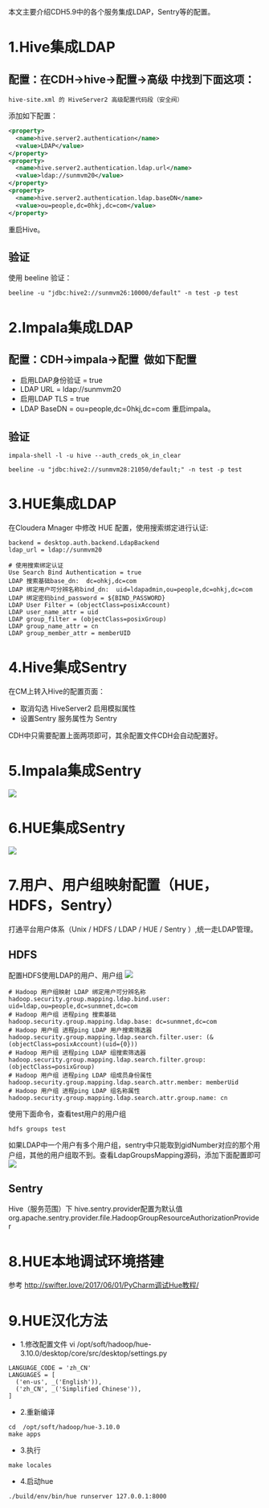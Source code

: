 本文主要介绍CDH5.9中的各个服务集成LDAP，Sentry等的配置。

# 1.Hive集成LDAP
## 配置：在CDH->hive->配置->高级 中找到下面这项：
`hive-site.xml 的 HiveServer2 高级配置代码段（安全阀）`

添加如下配置：

```xml
<property>
  <name>hive.server2.authentication</name>
  <value>LDAP</value>
</property>
<property>
  <name>hive.server2.authentication.ldap.url</name>
  <value>ldap://sunmvm20</value>
</property>
<property>
  <name>hive.server2.authentication.ldap.baseDN</name>
  <value>ou=people,dc=0hkj,dc=com</value>
</property>
```
重启Hive。
## 验证
使用 beeline 验证：
```shell
beeline -u "jdbc:hive2://sunmvm26:10000/default" -n test -p test
```
# 2.Impala集成LDAP
## 配置：CDH->impala->配置  做如下配置
* 启用LDAP身份验证 = true
* LDAP URL = ldap://sunmvm20
* 启用LDAP TLS = true
* LDAP BaseDN = ou=people,dc=0hkj,dc=com
重启impala。

## 验证
```shell
impala-shell -l -u hive --auth_creds_ok_in_clear

beeline -u "jdbc:hive2://sunmvm28:21050/default;" -n test -p test
```
# 3.HUE集成LDAP
在Cloudera Mnager 中修改 HUE 配置，使用搜索绑定进行认证:

```shell
backend = desktop.auth.backend.LdapBackend
ldap_url = ldap://sunmvm20

# 使用搜索绑定认证
Use Search Bind Authentication = true
LDAP 搜索基础base_dn:  dc=ohkj,dc=com
LDAP 绑定用户可分辨名称bind_dn:  uid=ldapadmin,ou=people,dc=ohkj,dc=com
LDAP 绑定密码bind_password = ${BIND_PASSWORD}
LDAP User Filter = (objectClass=posixAccount)
LDAP user_name_attr = uid
LDAP group_filter = (objectClass=posixGroup)
LDAP group_name_attr = cn
LDAP group_member_attr = memberUID
```

# 4.Hive集成Sentry
在CM上转入Hive的配置页面：

* 取消勾选 HiveServer2 启用模拟属性
* 设置Sentry 服务属性为 Sentry

CDH中只需要配置上面两项即可，其余配置文件CDH会自动配置好。

# 5.Impala集成Sentry
![](image/impala-sentry.png)
# 6.HUE集成Sentry
![](image/hue-sentry.png)

# 7.用户、用户组映射配置（HUE，HDFS，Sentry）
打通平台用户体系（Unix / HDFS / LDAP / HUE / Sentry ）,统一走LDAP管理。

## HDFS
配置HDFS使用LDAP的用户、用户组
![](image/hdfs-ldap.png)
```shell
# Hadoop 用户组映射 LDAP 绑定用户可分辨名称
hadoop.security.group.mapping.ldap.bind.user: uid=ldap,ou=people,dc=sunmnet,dc=com
# Hadoop 用户组 进程ping 搜索基础
hadoop.security.group.mapping.ldap.base: dc=sunmnet,dc=com
# Hadoop 用户组 进程ping LDAP 用户搜索筛选器
hadoop.security.group.mapping.ldap.search.filter.user: (&(objectClass=posixAccount)(uid={0}))
# Hadoop 用户组 进程ping LDAP 组搜索筛选器
hadoop.security.group.mapping.ldap.search.filter.group: (objectClass=posixGroup)
# Hadoop 用户组 进程ping LDAP 组成员身份属性
hadoop.security.group.mapping.ldap.search.attr.member: memberUid
# Hadoop 用户组 进程ping LDAP 组名称属性
hadoop.security.group.mapping.ldap.search.attr.group.name: cn

```
使用下面命令，查看test用户的用户组
```shell
hdfs groups test
```

如果LDAP中一个用户有多个用户组，sentry中只能取到gidNumber对应的那个用户组，其他的用户组取不到。查看LdapGroupsMapping源码，添加下面配置即可
![](image/hdfs-user-group-mapping.png)

## Sentry
Hive（服务范围）下
hive.sentry.provider配置为默认值
org.apache.sentry.provider.file.HadoopGroupResourceAuthorizationProvider

# 8.HUE本地调试环境搭建
参考 http://swifter.love/2017/06/01/PyCharm调试Hue教程/


# 9.HUE汉化方法

* 1.修改配置文件
vi /opt/soft/hadoop/hue-3.10.0/desktop/core/src/desktop/settings.py
```shell
LANGUAGE_CODE = 'zh_CN'
LANGUAGES = [
  ('en-us', _('English')),
  ('zh_CN', _('Simplified Chinese')),
]
```
* 2.重新编译
```shell
cd  /opt/soft/hadoop/hue-3.10.0
make apps
```
* 3.执行
```shell
make locales
```
* 4.启动hue
```shell
./build/env/bin/hue runserver 127.0.0.1:8000
```

